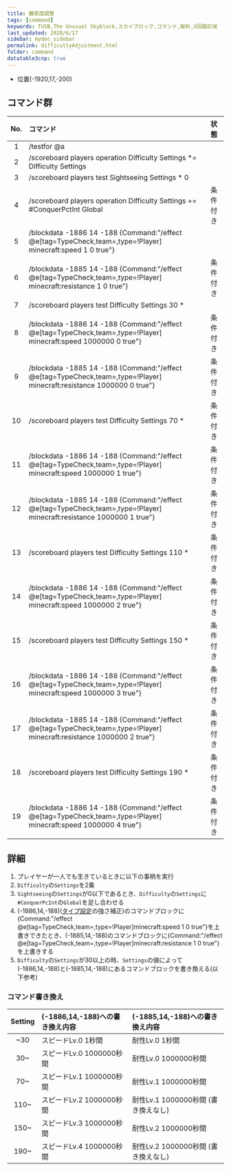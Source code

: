 ```yaml
---
title: 難易度調整
tags: [command]
keywords: TUSB,The Unusual Skyblock,スカイブロック,コマンド,解析,X回路区域
last_updated: 2020/6/17
sidebar: mydoc_sidebar
permalink: difficultyAdjustment.html
folder: command
datatable3cnp: true
---
```


- 位置(-1920,17,-200)

## コマンド群

<div class="datatable3cnp-begin"></div>

|No.|コマンド|状態|
|:-:|:-|:-|
|1|/testfor @a|
|2|/scoreboard players operation Difficulty Settings *= Difficulty Settings|
|3|/scoreboard players test Sightseeing Settings * 0|
|4|/scoreboard players operation Difficulty Settings += #ConquerPctInt Global|条件付き|
|5|/blockdata -1886 14 -188 {Command:"/effect @e[tag=TypeCheck,team=,type=!Player] minecraft:speed 1 0 true"}|
|6|/blockdata -1885 14 -188 {Command:"/effect @e[tag=TypeCheck,team=,type=!Player] minecraft:resistance 1 0 true"}|条件付き|
|7|/scoreboard players test Difficulty Settings 30 *|
|8|/blockdata -1886 14 -188 {Command:"/effect @e[tag=TypeCheck,team=,type=!Player] minecraft:speed 1000000 0 true"}|条件付き|
|9|/blockdata -1885 14 -188 {Command:"/effect @e[tag=TypeCheck,team=,type=!Player] minecraft:resistance 1000000 0 true"}|条件付き|
|10|/scoreboard players test Difficulty Settings 70 *|条件付き|
|11|/blockdata -1886 14 -188 {Command:"/effect @e[tag=TypeCheck,team=,type=!Player] minecraft:speed 1000000 1 true"}|条件付き|
|12|/blockdata -1885 14 -188 {Command:"/effect @e[tag=TypeCheck,team=,type=!Player] minecraft:resistance 1000000 1 true"}|条件付き|
|13|/scoreboard players test Difficulty Settings 110 *|条件付き|
|14|/blockdata -1886 14 -188 {Command:"/effect @e[tag=TypeCheck,team=,type=!Player] minecraft:speed 1000000 2 true"}|条件付き|
|15|/scoreboard players test Difficulty Settings 150 *|条件付き|
|16|/blockdata -1886 14 -188 {Command:"/effect @e[tag=TypeCheck,team=,type=!Player] minecraft:speed 1000000 3 true"}|条件付き|
|17|/blockdata -1885 14 -188 {Command:"/effect @e[tag=TypeCheck,team=,type=!Player] minecraft:resistance 1000000 2 true"}|条件付き|
|18|/scoreboard players test Difficulty Settings 190 *|条件付き|
|19|/blockdata -1886 14 -188 {Command:"/effect @e[tag=TypeCheck,team=,type=!Player] minecraft:speed 1000000 4 true"}|条件付き|

<div class="datatable3cnp-end"></div>

## 詳細

1. プレイヤーが一人でも生きているときに以下の事柄を実行
2. `Difficulty`の`Settings`を2乗
3. `Sightseeing`の`Settings`が0以下であるとき、`Difficulty`の`Settings`に`#ConquerPcInt`の`Global`を足し合わせる
4. (-1886,14,-188)([タイプ設定](typeSetting.html)の強さ補正)のコマンドブロックに{Command:"/effect @e[tag=TypeCheck,team=,type=!Player]minecraft:speed 1 0 true"}を上書きできたとき、(-1885,14,-188)のコマンドブロックに{Command:"/effect @e[tag=TypeCheck,team=,type=!Player]minecraft:resistance 1 0 true"}を上書きする
5. `Difficulty`の`Settings`が30以上の時、`Settings`の値によって(-1886,14,-188)と(-1885,14,-188)にあるコマンドブロックを書き換える(以下参考)

### コマンド書き換え

|Setting|(-1886,14,-188)への書き換え内容|(-1885,14,-188)への書き換え内容|
|:-:|:-|:-|
|~30|スピードLv.0 1秒間|耐性Lv.0 1秒間|
|30~|スピードLv.0 1000000秒間|耐性Lv.0 1000000秒間|
|70~|スピードLv.1 1000000秒間|耐性Lv.1 1000000秒間|
|110~|スピードLv.2 1000000秒間|耐性Lv.1 1000000秒間 (書き換えなし)|
|150~|スピードLv.3 1000000秒間|耐性Lv.2 1000000秒間|
|190~|スピードLv.4 1000000秒間|耐性Lv.2 1000000秒間 (書き換えなし)|
